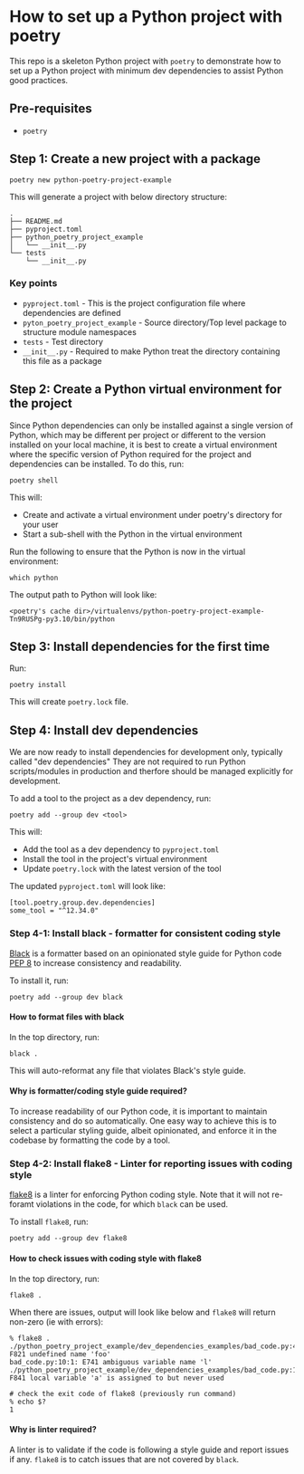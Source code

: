 # How to set up a Python project with poetry

This repo is a skeleton Python project with `poetry` to demonstrate how to set up a Python project with minimum dev dependencies to assist Python good practices.

## Pre-requisites

- `poetry`

## Step 1: Create a new project with a package

```
poetry new python-poetry-project-example
```

This will generate a project with below directory structure:

```
.
├── README.md
├── pyproject.toml
├── python_poetry_project_example
│   └── __init__.py
└── tests
    └── __init__.py
```

### Key points
- `pyproject.toml` - This is the project configuration file where dependencies are defined
- `pyton_poetry_project_example` - Source directory/Top level package to structure module namespaces
- `tests` - Test directory
- `__init__.py` - Required to make Python treat the directory containing this file as a package

## Step 2: Create a Python virtual environment for the project

Since Python dependencies can only be installed against a single version of Python, which may be different per project or different to the version installed on your local machine, it is best to create a virtual environment where the specific version of Python required for the project and dependencies can be installed. To do this, run:

```
poetry shell
```

This will:
- Create and activate a virtual environment under poetry's directory for your user
- Start a sub-shell with the Python in the virtual environment

Run the following to ensure that the Python is now in the virtual environment:
```
which python
```

The output path to Python will look like:

```
<poetry's cache dir>/virtualenvs/python-poetry-project-example-Tn9RUSPg-py3.10/bin/python
```

## Step 3: Install dependencies for the first time

Run:
```
poetry install
```

This will create `poetry.lock` file.

## Step 4: Install dev dependencies

We are now ready to install dependencies for development only, typically called "dev dependencies" They are not required to run Python scripts/modules in production and therfore should be managed explicitly for development.

To add a tool to the project as a dev dependency, run:
```
poetry add --group dev <tool>
```

This will:
- Add the tool as a dev dependency to `pyproject.toml`
- Install the tool in the project's virtual environment
- Update `poetry.lock` with the latest version of the tool

The updated `pyproject.toml` will look like:

```
[tool.poetry.group.dev.dependencies]
some_tool = "^12.34.0"
```

### Step 4-1: Install black - formatter for consistent coding style

[Black](https://black.readthedocs.io/en/stable/the_black_code_style/index.html) is a formatter based on an opinionated style guide for Python code [PEP 8](https://peps.python.org/pep-0008/) to increase consistency and readability.

To install it, run:
```
poetry add --group dev black
```

#### How to format files with black
In the top directory, run:

```
black .
```

This will auto-reformat any file that violates Black's style guide.

#### Why is formatter/coding style guide required?
To increase readability of our Python code, it is important to maintain consistency and do so automatically. One easy way to achieve this is to select a particular styling guide, albeit opinionated, and enforce it in the codebase by formatting the code by a tool.

### Step 4-2: Install flake8 - Linter for reporting issues with coding style

[flake8](https://flake8.pycqa.org/en/latest/) is a linter for enforcing Python coding style. Note that it will not re-foramt violations in the code, for which `black` can be used.

To install `flake8`, run:
```
poetry add --group dev flake8
```

#### How to check issues with coding style with flake8

In the top directory, run:
```
flake8 .
```

When there are issues, output will look like below and `flake8` will return non-zero (ie with errors):
```
% flake8 .
./python_poetry_project_example/dev_dependencies_examples/bad_code.py:4:4: F821 undefined name 'foo'
bad_code.py:10:1: E741 ambiguous variable name 'l'
./python_poetry_project_example/dev_dependencies_examples/bad_code.py:14:5: F841 local variable 'a' is assigned to but never used

# check the exit code of flake8 (previously run command)
% echo $?
1
```

#### Why is linter required?

A linter is to validate if the code is following a style guide and report issues if any. `flake8` is to catch issues that are not covered by `black`.